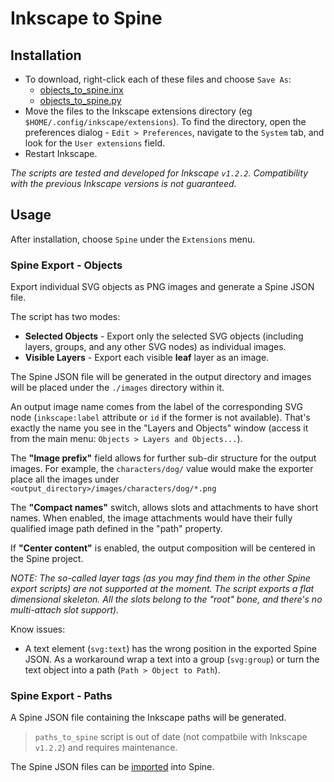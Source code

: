 # Inkscape to Spine

## Installation

- To download, right-click each of these files and choose `Save As`:
  - [objects_to_spine.inx](https://raw.githubusercontent.com/EsotericSoftware/spine-scripts/master/inkscape/objects_to_spine.inx)
  - [objects_to_spine.py](https://raw.githubusercontent.com/EsotericSoftware/spine-scripts/master/inkscape/objects_to_spine.py)
- Move the files to the Inkscape extensions directory (eg `$HOME/.config/inkscape/extensions`).
  To find the directory, open the preferences dialog - `Edit > Preferences`, navigate to the `System` tab, and look for the `User extensions` field.
- Restart Inkscape.

_The scripts are tested and developed for Inkscape `v1.2.2`._
_Compatibility with the previous Inkscape versions is not guaranteed._

## Usage

After installation, choose `Spine` under the `Extensions` menu.

### Spine Export - Objects
Export individual SVG objects as PNG images and generate a Spine JSON file.

The script has two modes:
- **Selected Objects** - Export only the selected SVG objects (including layers, groups, and any other SVG nodes) as individual images.
- **Visible Layers** - Export each visible **leaf** layer as an image.

The Spine JSON file will be generated in the output directory and images will be placed under the `./images` directory within it.

An output image name comes from the label of the corresponding SVG node (`inkscape:label` attribute or `id` if the former is not available). 
That's exactly the name you see in the "Layers and Objects" window (access it from the main menu: `Objects > Layers and Objects...`).

The **"Image prefix"** field allows for further sub-dir structure for the output images. 
For example, the `characters/dog/` value would make the exporter place all the images under 
`<output_directory>/images/characters/dog/*.png`

The **"Compact names"** switch, allows slots and attachments to have short names.
When enabled, the image attachments would have their fully qualified image path defined in the "path" property.

If **"Center content"** is enabled, the output composition will be centered in the Spine project.

_NOTE: The so-called layer tags (as you may find them in the other Spine export scripts) are not supported at the moment._
_The script exports a flat dimensional skeleton. All the slots belong to the "root" bone, and there's no multi-attach slot support)._

Know issues:
- A text element (`svg:text`) has the wrong position in the exported Spine JSON.
  As a workaround wrap a text into a group (`svg:group`)
  or turn the text object into a path (`Path > Object to Path`).

### Spine Export - Paths
A Spine JSON file containing the Inkscape paths will be generated.

> `paths_to_spine` script is out of date (not compatbile with Inkscape `v1.2.2`) and requires maintenance.

The Spine JSON files can be [imported](http://esotericsoftware.com/spine-import) into Spine.
